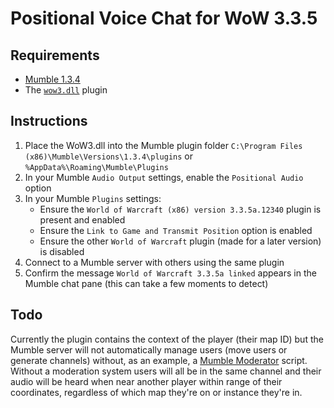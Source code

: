 # Positional Voice Chat for WoW 3.3.5

## Requirements
- [Mumble 1.3.4](https://github.com/mumble-voip/mumble/releases/tag/1.3.4)
- The [`wow3.dll`](https://github.com/ReynoldsCahoon/WotLK-Mumble-Positional-Voice/releases) plugin

## Instructions
1. Place the WoW3.dll into the Mumble plugin folder `C:\Program Files (x86)\Mumble\Versions\1.3.4\plugins` or `%AppData%\Roaming\Mumble\Plugins`
2. In your Mumble `Audio Output` settings, enable the `Positional Audio` option
3. In your Mumble `Plugins` settings:
    - Ensure the `World of Warcraft (x86) version 3.3.5a.12340` plugin is present and enabled
    - Ensure the `Link to Game and Transmit Position` option is enabled
    - Ensure the other `World of Warcraft` plugin (made for a later version) is disabled
4. Connect to a Mumble server with others using the same plugin
5. Confirm the message `World of Warcraft 3.3.5a linked` appears in the Mumble chat pane (this can take a few moments to detect)

## Todo
Currently the plugin contains the context of the player (their map ID) but the Mumble server will not automatically manage users (move users or generate channels) without, as an example, a [Mumble Moderator](https://github.com/mumble-voip/mumo/tree/master) script. Without a moderation system users will all be in the same channel and their audio will be heard when near another player within range of their coordinates, regardless of which map they're on or instance they're in.
